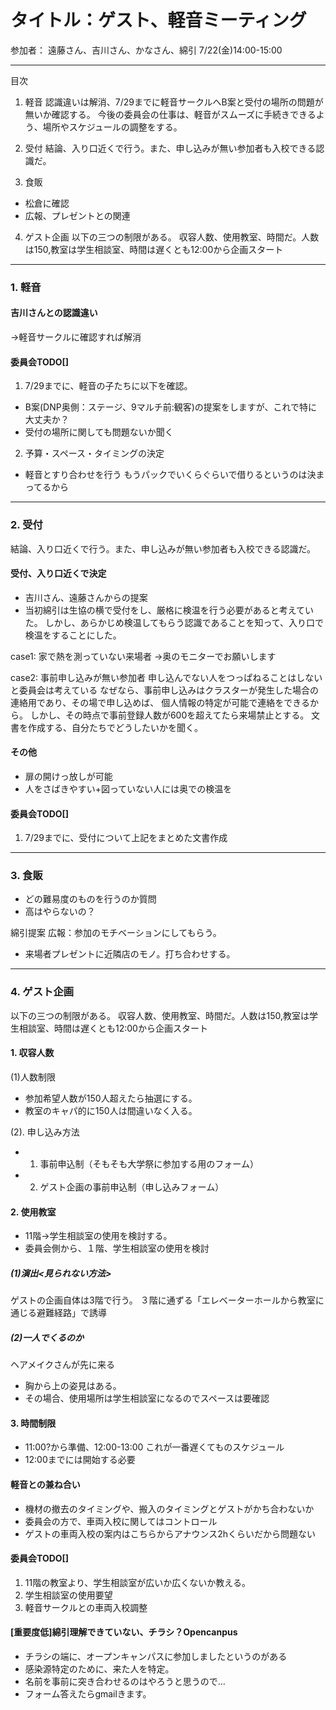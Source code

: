 # タイトル：ゲスト、軽音ミーティング
参加者：
遠藤さん、吉川さん、かなさん、綿引
7/22(金)14:00-15:00

------
目次
1. 軽音
認識違いは解消、7/29までに軽音サークルへB案と受付の場所の問題が無いか確認する。
今後の委員会の仕事は、軽音がスムーズに手続きできるよう、場所やスケジュールの調整をする。

2. 受付
結論、入り口近くで行う。また、申し込みが無い参加者も入校できる認識だ。

3. 食販
  - 松倉に確認
  - 広報、プレゼントとの関連
4. ゲスト企画
以下の三つの制限がある。
収容人数、使用教室、時間だ。人数は150,教室は学生相談室、時間は遅くとも12:00から企画スタート

------

### 1. 軽音

#### 吉川さんとの認識違い
->軽音サークルに確認すれば解消

#### 委員会TODO[] 
1. 7/29までに、軽音の子たちに以下を確認。
- B案(DNP奥側：ステージ、9マルチ前:観客)の提案をしますが、これで特に大丈夫か？
- 受付の場所に関しても問題ないか聞く

2. 予算・スペース・タイミングの決定
- 軽音とすり合わせを行う
もうパックでいくらぐらいで借りるというのは決まってるから


------

### 2. 受付
結論、入り口近くで行う。また、申し込みが無い参加者も入校できる認識だ。

#### 受付、入り口近くで決定
- 吉川さん、遠藤さんからの提案
- 当初綿引は生協の横で受付をし、厳格に検温を行う必要があると考えていた。
しかし、あらかじめ検温してもらう認識であることを知って、入り口で検温をすることにした。

case1: 家で熱を測っていない来場者
->奥のモニターでお願いします

case2: 事前申し込みが無い参加者
申し込んでない人をつっぱねることはしないと委員会は考えている
なぜなら、事前申し込みはクラスターが発生した場合の連絡用であり、その場で申し込めば、
個人情報の特定が可能で連絡をできるから。
しかし、その時点で事前登録人数が600を超えてたら来場禁止とする。
文書を作成する、自分たちでどうしたいかを聞く。

#### その他
- 扉の開けっ放しが可能
 - 人をさばきやすい+図っていない人には奥での検温を

#### 委員会TODO[] 
1. 7/29までに、受付について上記をまとめた文書作成

-----

### 3. 食販
- どの難易度のものを行うのか質問
- 高はやらないの？

綿引提案
広報：参加のモチベーションにしてもらう。
- 来場者プレゼントに近隣店のモノ。打ち合わせする。

-----

### 4. ゲスト企画
以下の三つの制限がある。
収容人数、使用教室、時間だ。人数は150,教室は学生相談室、時間は遅くとも12:00から企画スタート

#### 1. 収容人数
(1)人数制限
- 参加希望人数が150人超えたら抽選にする。
- 教室のキャパ的に150人は間違いなく入る。

(2). 申し込み方法
- 1. 事前申込制（そもそも大学祭に参加する用のフォーム）
- 2. ゲスト企画の事前申込制（申し込みフォーム）

#### 2. 使用教室
- 11階->学生相談室の使用を検討する。
- 委員会側から、１階、学生相談室の使用を検討

##### (1)演出<見られない方法>
ゲストの企画自体は3階で行う。
３階に通ずる「エレベーターホールから教室に通じる避難経路」で誘導

##### (2)一人でくるのか
ヘアメイクさんが先に来る
- 胸から上の姿見はある。
- その場合、使用場所は学生相談室になるのでスペースは要確認

#### 3. 時間制限
- 11:00?から準備、12:00-13:00
これが一番遅くてものスケジュール
- 12:00までには開始する必要

#### 軽音との兼ね合い
- 機材の撤去のタイミングや、搬入のタイミングとゲストがかち合わないか
- 委員会の方で、車両入校に関してはコントロール
- ゲストの車両入校の案内はこちらからアナウンス2hくらいだから問題ない


#### 委員会TODO[] 
1. 11階の教室より、学生相談室が広いか広くないか教える。
2. 学生相談室の使用要望
3. 軽音サークルとの車両入校調整


####  [重要度低]綿引理解できていない、チラシ？Opencanpus
- チラシの端に、オープンキャンパスに参加しましたというのがある
- 感染源特定のために、来た人を特定。
- 名前を事前に突き合わせるのはやろうと思うので...
- フォーム答えたらgmailきます。
